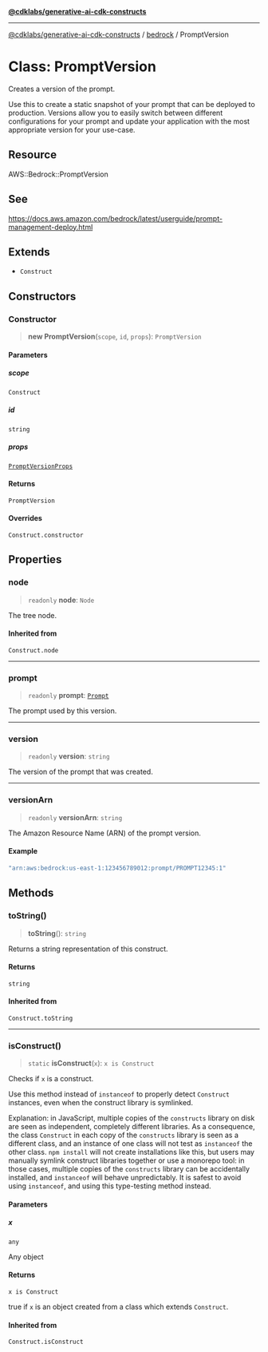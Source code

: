 [**@cdklabs/generative-ai-cdk-constructs**](../../../../README.md)

***

[@cdklabs/generative-ai-cdk-constructs](../../../../README.md) / [bedrock](../README.md) / PromptVersion

# Class: PromptVersion

Creates a version of the prompt.

Use this to create a static snapshot of your prompt that can be deployed
to production. Versions allow you to easily switch between different
configurations for your prompt and update your application with the most
appropriate version for your use-case.

## Resource

AWS::Bedrock::PromptVersion

## See

https://docs.aws.amazon.com/bedrock/latest/userguide/prompt-management-deploy.html

## Extends

- `Construct`

## Constructors

### Constructor

> **new PromptVersion**(`scope`, `id`, `props`): `PromptVersion`

#### Parameters

##### scope

`Construct`

##### id

`string`

##### props

[`PromptVersionProps`](../interfaces/PromptVersionProps.md)

#### Returns

`PromptVersion`

#### Overrides

`Construct.constructor`

## Properties

### node

> `readonly` **node**: `Node`

The tree node.

#### Inherited from

`Construct.node`

***

### prompt

> `readonly` **prompt**: [`Prompt`](Prompt.md)

The prompt used by this version.

***

### version

> `readonly` **version**: `string`

The version of the prompt that was created.

***

### versionArn

> `readonly` **versionArn**: `string`

The Amazon Resource Name (ARN) of the prompt version.

#### Example

```ts
"arn:aws:bedrock:us-east-1:123456789012:prompt/PROMPT12345:1"
```

## Methods

### toString()

> **toString**(): `string`

Returns a string representation of this construct.

#### Returns

`string`

#### Inherited from

`Construct.toString`

***

### isConstruct()

> `static` **isConstruct**(`x`): `x is Construct`

Checks if `x` is a construct.

Use this method instead of `instanceof` to properly detect `Construct`
instances, even when the construct library is symlinked.

Explanation: in JavaScript, multiple copies of the `constructs` library on
disk are seen as independent, completely different libraries. As a
consequence, the class `Construct` in each copy of the `constructs` library
is seen as a different class, and an instance of one class will not test as
`instanceof` the other class. `npm install` will not create installations
like this, but users may manually symlink construct libraries together or
use a monorepo tool: in those cases, multiple copies of the `constructs`
library can be accidentally installed, and `instanceof` will behave
unpredictably. It is safest to avoid using `instanceof`, and using
this type-testing method instead.

#### Parameters

##### x

`any`

Any object

#### Returns

`x is Construct`

true if `x` is an object created from a class which extends `Construct`.

#### Inherited from

`Construct.isConstruct`
